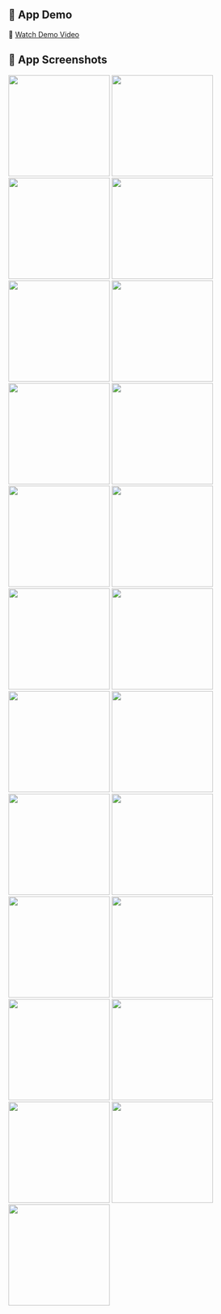 
## 📱 App Demo

🎥 [Watch Demo Video](demo/demo.mp4)

## 📱 App Screenshots

<p float="left">
  <img src="screenshots/screen1.png" width="200"/>
  <img src="screenshots/screen2.png" width="200"/>
  <img src="screenshots/screen3.png" width="200"/>
  <img src="screenshots/screen4.png" width="200"/>
  <img src="screenshots/screen5.png" width="200"/>
  <img src="screenshots/screen6.png" width="200"/>
  <img src="screenshots/screen7.png" width="200"/>
  <img src="screenshots/screen8.png" width="200"/>
  <img src="screenshots/screen9.png" width="200"/>
  <img src="screenshots/screen10.png" width="200"/>
  <img src="screenshots/screen11.png" width="200"/>
  <img src="screenshots/screen12.png" width="200"/>
  <img src="screenshots/screen13.png" width="200"/>
  <img src="screenshots/screen14.png" width="200"/>
  <img src="screenshots/screen15.png" width="200"/>
  <img src="screenshots/screen16.png" width="200"/>
  <img src="screenshots/screen17.png" width="200"/>
  <img src="screenshots/screen18.png" width="200"/>
  <img src="screenshots/screen19.png" width="200"/>
  <img src="screenshots/screen20.png" width="200"/>
  <img src="screenshots/screen21.png" width="200"/>
  <img src="screenshots/screen22.png" width="200"/>
  <img src="screenshots/screen23.png" width="200"/>
</p>

